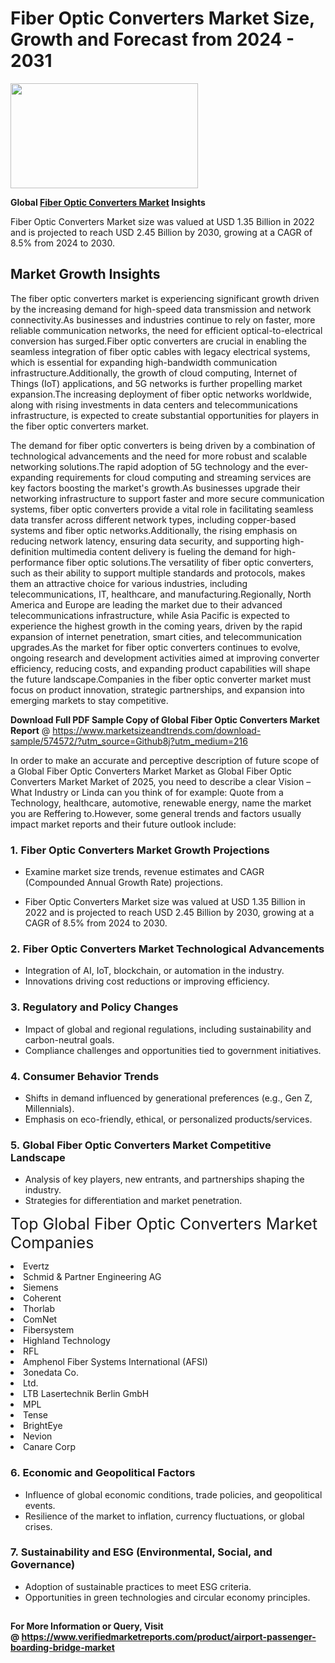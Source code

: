 <H1>Fiber Optic Converters Market Size, Growth and Forecast from 2024 - 2031</H1><img class="aligncenter size-medium wp-image-584254" src="https://thirdeyenews.in/wp-content/uploads/2024/09/Global-Market-Research-300x168.jpeg" alt="" width="300" height="168" /><p><strong>Global&nbsp;<a href="https://www.marketsizeandtrends.com/download-sample/574572/?utm_source=Github8j?utm_medium=216">Fiber Optic Converters Market</a> Insights</strong></p><p>Fiber Optic Converters Market size was valued at USD 1.35 Billion in 2022 and is projected to reach USD 2.45 Billion by 2030, growing at a CAGR of 8.5% from 2024 to 2030.</p><p><h2>Market Growth Insights</h2> <p>The fiber optic converters market is experiencing significant growth driven by the increasing demand for high-speed data transmission and network connectivity.As businesses and industries continue to rely on faster, more reliable communication networks, the need for efficient optical-to-electrical conversion has surged.Fiber optic converters are crucial in enabling the seamless integration of fiber optic cables with legacy electrical systems, which is essential for expanding high-bandwidth communication infrastructure.Additionally, the growth of cloud computing, Internet of Things (IoT) applications, and 5G networks is further propelling market expansion.The increasing deployment of fiber optic networks worldwide, along with rising investments in data centers and telecommunications infrastructure, is expected to create substantial opportunities for players in the fiber optic converters market. </p> <p>The demand for fiber optic converters is being driven by a combination of technological advancements and the need for more robust and scalable networking solutions.The rapid adoption of 5G technology and the ever-expanding requirements for cloud computing and streaming services are key factors boosting the market's growth.As businesses upgrade their networking infrastructure to support faster and more secure communication systems, fiber optic converters provide a vital role in facilitating seamless data transfer across different network types, including copper-based systems and fiber optic networks.Additionally, the rising emphasis on reducing network latency, ensuring data security, and supporting high-definition multimedia content delivery is fueling the demand for high-performance fiber optic solutions.The versatility of fiber optic converters, such as their ability to support multiple standards and protocols, makes them an attractive choice for various industries, including telecommunications, IT, healthcare, and manufacturing.Regionally, North America and Europe are leading the market due to their advanced telecommunications infrastructure, while Asia Pacific is expected to experience the highest growth in the coming years, driven by the rapid expansion of internet penetration, smart cities, and telecommunication upgrades.As the market for fiber optic converters continues to evolve, ongoing research and development activities aimed at improving converter efficiency, reducing costs, and expanding product capabilities will shape the future landscape.Companies in the fiber optic converter market must focus on product innovation, strategic partnerships, and expansion into emerging markets to stay competitive.</p><p><span class=""><strong>Download Full PDF Sample Copy of Global Fiber Optic Converters Market Report</strong> @ <a href="https://www.marketsizeandtrends.com/download-sample/574572/?utm_source=Github8j?utm_medium=216" target="_blank">https://www.marketsizeandtrends.com/download-sample/574572/?utm_source=Github8j?utm_medium=216</a></span></p><p>In order to make an accurate and perceptive description of future scope of a Global&nbsp;Fiber Optic Converters Market Market as Global&nbsp;Fiber Optic Converters Market Market of 2025, you need to describe a clear Vision &ndash; What Industry or Linda can you think of for example: Quote from a Technology, healthcare, automotive, renewable energy, name the market you are Reffering to.However, some general trends and factors usually impact market reports and their future outlook include:</p><h3>1.&nbsp;<strong>Fiber Optic Converters Market Growth Projections</strong></h3><ul><li>Examine market size trends, revenue estimates and CAGR (Compounded Annual Growth Rate) projections.</li><li><p>Fiber Optic Converters Market size was valued at USD 1.35 Billion in 2022 and is projected to reach USD 2.45 Billion by 2030, growing at a CAGR of 8.5% from 2024 to 2030.</p></li></ul><h3>2.&nbsp;<strong>Fiber Optic Converters Market Technological Advancements</strong></h3><ul><li>Integration of AI, IoT, blockchain, or automation in the industry.</li><li>Innovations driving cost reductions or improving efficiency.</li></ul><h3>3.&nbsp;<strong>Regulatory and Policy Changes</strong></h3><ul><li>Impact of global and regional regulations, including sustainability and carbon-neutral goals.</li><li>Compliance challenges and opportunities tied to government initiatives.</li></ul><h3>4.&nbsp;<strong>Consumer Behavior Trends</strong></h3><ul><li>Shifts in demand influenced by generational preferences (e.g., Gen Z, Millennials).</li><li>Emphasis on eco-friendly, ethical, or personalized products/services.</li></ul><h3>5.&nbsp;<strong>Global Fiber Optic Converters Market Competitive Landscape</strong></h3><ul><li>Analysis of key players, new entrants, and partnerships shaping the industry.</li><li>Strategies for differentiation and market penetration.</li></ul><p data-pm-slice="1 1 []"><span style="color: inherit; font-family: inherit; font-size: 25px;">Top Global Fiber Optic Converters Market Companies</span></p><div class="" data-test-id=""><p><li>Evertz</li><li> Schmid & Partner Engineering AG</li><li> Siemens</li><li> Coherent</li><li> Thorlab</li><li> ComNet</li><li> Fibersystem</li><li> Highland Technology</li><li> RFL</li><li> Amphenol Fiber Systems International (AFSI)</li><li> 3onedata Co.</li><li>Ltd.</li><li> LTB Lasertechnik Berlin GmbH</li><li> MPL</li><li> Tense</li><li> BrightEye</li><li> Nevion</li><li> Canare Corp</li></p></div><h3>6.&nbsp;<strong>Economic and Geopolitical Factors</strong></h3><ul><li>Influence of global economic conditions, trade policies, and geopolitical events.</li><li>Resilience of the market to inflation, currency fluctuations, or global crises.</li></ul><h3>7.&nbsp;<strong>Sustainability and ESG (Environmental, Social, and Governance)</strong></h3><ul><li>Adoption of sustainable practices to meet ESG criteria.</li><li>Opportunities in green technologies and circular economy principles.</li></ul><h2><strong style="font-size: 14px;">For More Information or Query, Visit @&nbsp;</strong><a style="background-color: #ffffff; font-size: 14px;" href="https://www.marketsizeandtrends.com/report/fiber-optic-converters-market/" target="_blank">https://www.verifiedmarketreports.com/product/airport-passenger-boarding-bridge-market</a></h2>